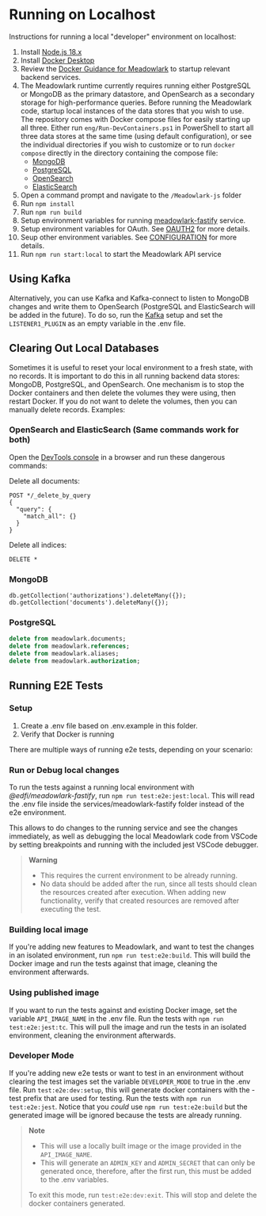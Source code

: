 # Running on Localhost

Instructions for running a local "developer" environment on localhost:

1. Install [Node.js 18.x](https://nodejs.org/en/download/releases/)
2. Install [Docker Desktop](https://www.docker.com)
3. Review the [Docker Guidance for Meadowlark](./DOCKER.md) to startup relevant
   backend services.
4. The Meadowlark runtime currently requires running either PostgreSQL or
   MongoDB as the primary datastore, and OpenSearch as a secondary storage for
   high-performance queries. Before running the Meadowlark code, startup local
   instances of the data stores that you wish to use. The repository comes with
   Docker compose files for easily starting up all three. Either run
   `eng/Run-DevContainers.ps1` in PowerShell to start all three data stores at
   the same time (using default configuration), or see the individual
   directories if you wish to customize or to run `docker compose` directly in
   the directory containing the compose file:
   * [MongoDB](../Meadowlark-js/backends/meadowlark-mongodb-backend/docker)
   * [PostgreSQL](../Meadowlark-js/backends/meadowlark-postgresql-backend/docker)
   * [OpenSearch](../Meadowlark-js/backends/meadowlark-opensearch-backend/docker)
   * [ElasticSearch](../Meadowlark-js/backends/meadowlark-elasticsearch-backend/docker)
5. Open a command prompt and navigate to the `/Meadowlark-js` folder
6. Run `npm install`
7. Run `npm run build`
8. Setup environment variables for running
   [meadowlark-fastify](../Meadowlark-js/services/meadowlark-fastify/readme.md)
   service.
9. Setup environment variables for OAuth. See [OAUTH2](OAUTH2.md) for more
   details.
10. Seup other environment variables. See [CONFIGURATION](CONFIGURATION.md) for
    more details.
11. Run `npm run start:local` to start the Meadowlark API service

## Using Kafka

Alternatively, you can use Kafka and Kafka-connect to listen to MongoDB changes
and write them to OpenSearch (PostgreSQL and ElasticSearch will be added in the
future). To do so, run the
[Kafka](../Meadowlark-js/backends/meadowlark-kafka-stream/docker) setup and set
the `LISTENER1_PLUGIN` as an empty variable in the .env file.

## Clearing Out Local Databases

Sometimes it is useful to reset your local environment to a fresh state, with no
records. It is important to do this in all running backend data stores: MongoDB,
PostgreSQL, and OpenSearch. One mechanism is to stop the Docker containers and
then delete the volumes they were using, then restart Docker. If you do not want
to delete the volumes, then you can manually delete records. Examples:

### OpenSearch and ElasticSearch (Same commands work for both)

Open the [DevTools console](http://localhost:5601/app/dev_tools#/console) in a
browser and run these dangerous commands:

Delete all documents:

```none
POST */_delete_by_query
{
  "query": {
    "match_all": {}
  }
}
```

Delete all indices:

```none
DELETE *
```

### MongoDB

```none
db.getCollection('authorizations').deleteMany({});
db.getCollection('documents').deleteMany({});
```

### PostgreSQL

```sql
delete from meadowlark.documents;
delete from meadowlark.references;
delete from meadowlark.aliases;
delete from meadowlark.authorization;
```

## Running E2E Tests

### Setup

1. Create a .env file based on .env.example in this folder.
2. Verify that Docker is running

There are multiple ways of running e2e tests, depending on your scenario:

### Run or Debug local changes

To run the tests against a running local environment with
*@edfi/meadowlark-fastify*, run `npm run test:e2e:jest:local`. This will read
the .env file inside the services/meadowlark-fastify folder instead of the e2e
environment.

This allows to do changes to the running service and see the changes
immediately, as well as debugging the local Meadowlark code from VSCode by
setting breakpoints and running with the included jest VSCode debugger.

> **Warning**
>
> * This requires the current environment to be already running.
> * No data should be added after the run, since all tests should clean the
>   resources created after execution. When adding new functionality, verify
>   that created resources are removed after executing the test.

### Building local image

If you're adding new features to Meadowlark, and want to test the changes in an
isolated environment, run `npm run test:e2e:build`. This will build the Docker
image and run the tests against that image, cleaning the environment afterwards.

### Using published image

If you want to run the tests against and existing Docker image, set the variable
`API_IMAGE_NAME` in the .env file. Run the tests with `npm run
test:e2e:jest:tc`. This will pull the image and run the tests in an isolated
environment, cleaning the environment afterwards.

### Developer Mode

If you're adding new e2e tests or want to test in an environment without
clearing the test images set the variable `DEVELOPER_MODE` to true in the .env
file. Run `test:e2e:dev:setup`, this will generate docker containers with the
-test prefix that are used for testing. Run the tests with `npm run
test:e2e:jest`. Notice that you *could* use `npm run test:e2e:build` but the
generated image will be ignored because the tests are already running.

> **Note**
>
> * This will use a locally built image or the image provided in the
>   `API_IMAGE_NAME`.
> * This will generate an `ADMIN_KEY` and `ADMIN_SECRET` that can only be
>   generated once, therefore, after the first run, this must be added to the
>   .env variables.
>
> To exit this mode, run `test:e2e:dev:exit`. This will stop and delete the
> docker containers generated.
